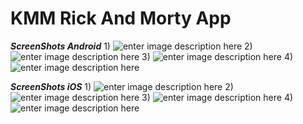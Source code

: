 # KMM Rick And Morty App
***ScreenShots Android***
1)
![enter image description here](https://raw.githubusercontent.com/konradjurkowski/RickAndMortyKMM/master/screenshots/Android/android_1.png)
2)
![enter image description here](https://raw.githubusercontent.com/konradjurkowski/RickAndMortyKMM/master/screenshots/Android/android_2.png)
3)
![enter image description here](https://raw.githubusercontent.com/konradjurkowski/RickAndMortyKMM/master/screenshots/Android/android_3.png)
4)
![enter image description here](https://raw.githubusercontent.com/konradjurkowski/RickAndMortyKMM/master/screenshots/Android/android_4.png)

***ScreenShots iOS***
1)
![enter image description here](https://raw.githubusercontent.com/konradjurkowski/RickAndMortyKMM/master/screenshots/iOS/ios_1.png)
2)
![enter image description here](https://raw.githubusercontent.com/konradjurkowski/RickAndMortyKMM/master/screenshots/iOS/ios_2.png)
3)
![enter image description here](https://raw.githubusercontent.com/konradjurkowski/RickAndMortyKMM/master/screenshots/iOS/ios_3.png)
4)
![enter image description here](https://raw.githubusercontent.com/konradjurkowski/RickAndMortyKMM/master/screenshots/iOS/ios_4.png)
